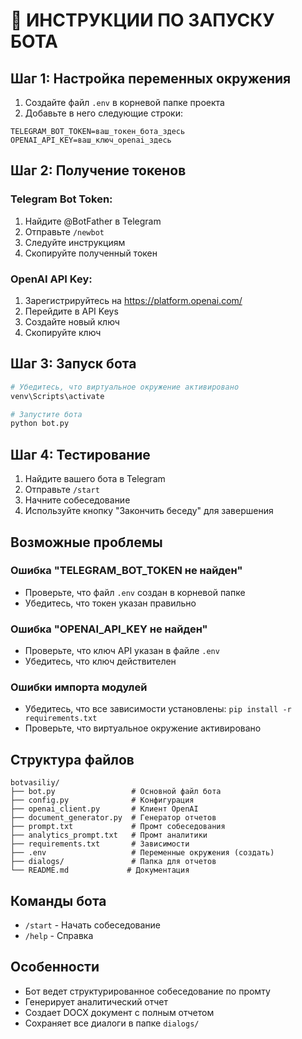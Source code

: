 # 🚀 ИНСТРУКЦИИ ПО ЗАПУСКУ БОТА

## Шаг 1: Настройка переменных окружения

1. Создайте файл `.env` в корневой папке проекта
2. Добавьте в него следующие строки:

```env
TELEGRAM_BOT_TOKEN=ваш_токен_бота_здесь
OPENAI_API_KEY=ваш_ключ_openai_здесь
```

## Шаг 2: Получение токенов

### Telegram Bot Token:
1. Найдите @BotFather в Telegram
2. Отправьте `/newbot`
3. Следуйте инструкциям
4. Скопируйте полученный токен

### OpenAI API Key:
1. Зарегистрируйтесь на https://platform.openai.com/
2. Перейдите в API Keys
3. Создайте новый ключ
4. Скопируйте ключ

## Шаг 3: Запуск бота

```bash
# Убедитесь, что виртуальное окружение активировано
venv\Scripts\activate

# Запустите бота
python bot.py
```

## Шаг 4: Тестирование

1. Найдите вашего бота в Telegram
2. Отправьте `/start`
3. Начните собеседование
4. Используйте кнопку "Закончить беседу" для завершения

## Возможные проблемы

### Ошибка "TELEGRAM_BOT_TOKEN не найден"
- Проверьте, что файл `.env` создан в корневой папке
- Убедитесь, что токен указан правильно

### Ошибка "OPENAI_API_KEY не найден"
- Проверьте, что ключ API указан в файле `.env`
- Убедитесь, что ключ действителен

### Ошибки импорта модулей
- Убедитесь, что все зависимости установлены: `pip install -r requirements.txt`
- Проверьте, что виртуальное окружение активировано

## Структура файлов

```
botvasiliy/
├── bot.py                 # Основной файл бота
├── config.py              # Конфигурация
├── openai_client.py       # Клиент OpenAI
├── document_generator.py  # Генератор отчетов
├── prompt.txt             # Промт собеседования
├── analytics_prompt.txt   # Промт аналитики
├── requirements.txt       # Зависимости
├── .env                   # Переменные окружения (создать)
├── dialogs/               # Папка для отчетов
└── README.md             # Документация
```

## Команды бота

- `/start` - Начать собеседование
- `/help` - Справка

## Особенности

- Бот ведет структурированное собеседование по промту
- Генерирует аналитический отчет
- Создает DOCX документ с полным отчетом
- Сохраняет все диалоги в папке `dialogs/`

